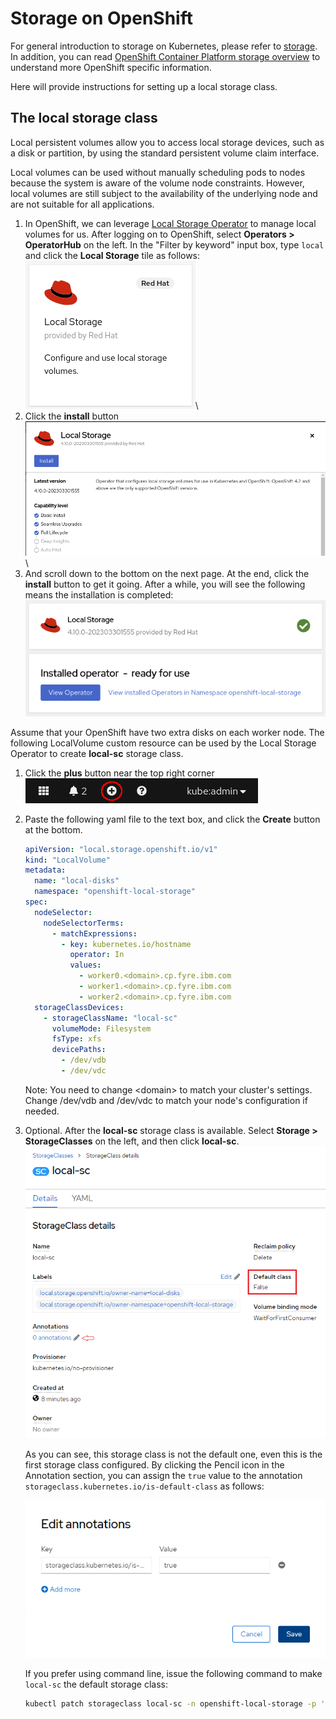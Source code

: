 # Storage on OpenShift

For general introduction to storage on Kubernetes, please refer to [storage](https://github.com/Altinity/clickhouse-operator/blob/master/docs/storage.md).
In addition, you can read [OpenShift Container Platform storage overview](https://docs.openshift.com/container-platform/latest/storage/index.html) to understand more OpenShift specific information.

Here will provide instructions for setting up a local storage class.


## The local storage class

Local persistent volumes allow you to access local storage devices, such as a disk or partition, by using the standard persistent volume claim interface.

Local volumes can be used without manually scheduling pods to nodes because the system is aware of the volume node constraints.
However, local volumes are still subject to the availability of the underlying node and are not suitable for all applications.

1. In OpenShift, we can leverage [Local Storage Operator](https://github.com/openshift/local-storage-operator) to manage local volumes for us.
    After logging on to OpenShift, select **Operators > OperatorHub** on the left.
    In the "Filter by keyword" input box, type ```local``` and click the **Local Storage** tile as follows:\
    ![Local Storage Operator](./img/local-storage-tile.png)\
1. Click the **install** button\
    ![Install Local Storage Operator](./img/install-local-storage-operator.png)\
1. And scroll down to the bottom on the next page. At the end, click the **install** button to get it going. After a while, you will see the following means the installation is completed:\
    ![Local Storage Operator installed](./img/local-storage-operator-installed.png)

Assume that your OpenShift have two extra disks on each worker node. The following LocalVolume custom resource can be used by the Local Storage Operator to create **local-sc** storage class.

1. Click the **plus** button near the top right corner\
    ![Plus button](./img/plus_button.png)
1. Paste the following yaml file to the text box, and click the **Create** button at the bottom.
    ```yaml
    apiVersion: "local.storage.openshift.io/v1"
    kind: "LocalVolume"
    metadata:
      name: "local-disks"
      namespace: "openshift-local-storage"
    spec:
      nodeSelector:
        nodeSelectorTerms:
          - matchExpressions:
            - key: kubernetes.io/hostname
              operator: In
              values:
                - worker0.<domain>.cp.fyre.ibm.com
                - worker1.<domain>.cp.fyre.ibm.com
                - worker2.<domain>.cp.fyre.ibm.com
      storageClassDevices:
        - storageClassName: "local-sc"
          volumeMode: Filesystem
          fsType: xfs
          devicePaths:
            - /dev/vdb
            - /dev/vdc
    ```
    Note: You need to change &lt;domain> to match your cluster's settings. Change /dev/vdb and /dev/vdc to match your node's configuration if needed.
1. Optional.
    After the **local-sc** storage class is available. Select **Storage > StorageClasses** on the left, and then click **local-sc**.
    ![local-sc](./img/local-sc.png)
    
    As you can see, this storage class is not the default one, even this is the first storage class configured.
    By clicking the Pencil icon in the Annotation section, you can assign the ```true``` value to the annotation ```storageclass.kubernetes.io/is-default-class``` as follows:
    
    ![add-default-storage-class-annotation](./img/add-default-storageclass-annotation.png)

    If you prefer using command line, issue the following command to make ```local-sc``` the default storage class:
    ```bash
    kubectl patch storageclass local-sc -n openshift-local-storage -p '{"metadata": {"annotations":{"storageclass.kubernetes.io/is-default-class":"true"}}}'
    ```
